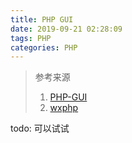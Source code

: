 ```yaml
---
title: PHP GUI
date: 2019-09-21 02:28:09
tags: PHP
categories: PHP
---
```

> 参考来源
> 1. [PHP-GUI](https://www.php.net/manual/zh/ui.setup.php)
> 2. [wxphp](https://www.wxphp.org/gallery)

todo: 可以试试